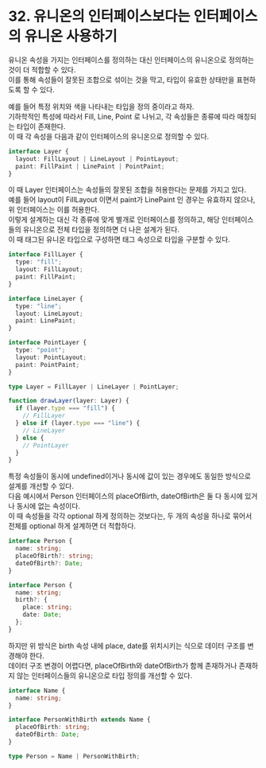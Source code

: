 # 32. 유니온의 인터페이스보다는 인터페이스의 유니온 사용하기

유니온 속성을 가지는 인터페이스를 정의하는 대신 인터페이스의 유니온으로 정의하는 것이 더 적합할 수 있다.  
이를 통해 속성들이 잘못된 조합으로 섞이는 것을 막고, 타입이 유효한 상태만을 표현하도록 할 수 있다.

예를 들어 특정 위치와 색을 나타내는 타입을 정의 중이라고 하자.  
기하학적인 특성에 따라서 Fill, Line, Point 로 나뉘고, 각 속성들은 종류에 따라 매칭되는 타입이 존재한다.  
이 때 각 속성을 다음과 같이 인터페이스의 유니온으로 정의할 수 있다.

```ts
interface Layer {
  layout: FillLayout | LineLayout | PointLayout;
  paint: FillPaint | LinePaint | PointPaint;
}
```

이 때 Layer 인터페이스는 속성들의 잘못된 조합을 허용한다는 문제를 가지고 있다.  
예를 들어 layout이 FillLayout 이면서 paint가 LinePaint 인 경우는 유효하지 않으나, 위 인터페이스는 이를 허용한다.  
이렇게 설계하는 대신 각 종류에 맞게 별개로 인터페이스를 정의하고, 해당 인터페이스들의 유니온으로 전체 타입을 정의하면 더 나은 설계가 된다.  
이 때 태그된 유니온 타입으로 구성하면 태그 속성으로 타입을 구분할 수 있다.

```ts
interface FillLayer {
  type: "fill";
  layout: FillLayout;
  paint: FillPaint;
}

interface LineLayer {
  type: "line";
  layout: LineLayout;
  paint: LinePaint;
}

interface PointLayer {
  type: "point";
  layout: PointLayout;
  paint: PointPaint;
}

type Layer = FillLayer | LineLayer | PointLayer;

function drawLayer(layer: Layer) {
  if (layer.type === "fill") {
    // FillLayer
  } else if (layer.type === "line") {
    // LineLayer
  } else {
    // PointLayer
  }
}
```

특정 속성들이 동시에 undefined이거나 동시에 값이 있는 경우에도 동일한 방식으로 설계를 개선할 수 있다.  
다음 예시에서 Person 인터페이스의 placeOfBirth, dateOfBirth은 둘 다 동시에 있거나 동시에 없는 속성이다.  
이 때 속성들을 각각 optional 하게 정의하는 것보다는, 두 개의 속성을 하나로 묶어서 전체를 optional 하게 설계하면 더 적합하다.

```ts
interface Person {
  name: string;
  placeOfBirth?: string;
  dateOfBirth?: Date;
}

interface Person {
  name: string;
  birth?: {
    place: string;
    date: Date;
  };
}
```

하지만 위 방식은 birth 속성 내에 place, date를 위치시키는 식으로 데이터 구조를 변경해야 한다.  
데이터 구조 변경이 어렵다면, placeOfBirth와 dateOfBirth가 함께 존재하거나 존재하지 않는 인터페이스들의 유니온으로 타입 정의를 개선할 수 있다.

```ts
interface Name {
  name: string;
}

interface PersonWithBirth extends Name {
  placeOfBirth: string;
  dateOfBirth: Date;
}

type Person = Name | PersonWithBirth;
```
